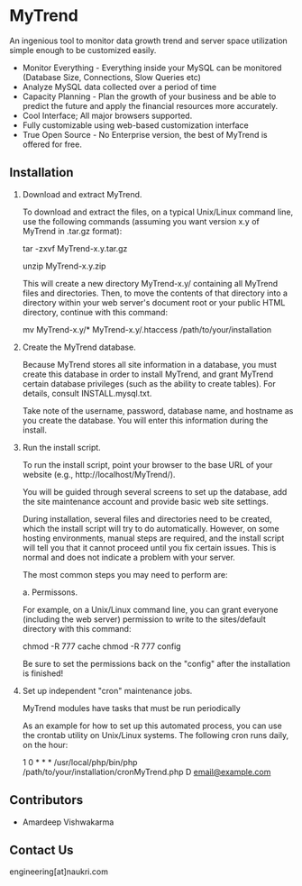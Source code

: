 MyTrend
=======
An ingenious tool to monitor data growth trend and server space utilization simple enough to be customized easily.

* Monitor Everything - Everything inside your MySQL can be monitored (Database Size, Connections, Slow Queries etc)
* Analyze MySQL data collected over a period of time
* Capacity Planning - Plan the growth of your business and be able to predict the future and apply the financial resources more accurately.
* Cool Interface; All major browsers supported.
* Fully customizable using web-based customization interface
* True Open Source - No Enterprise version, the best of MyTrend is offered for free.


Installation
------------
1. Download and extract MyTrend.

   To download and extract the files, on a typical Unix/Linux command line, use
   the following commands (assuming you want version x.y of MyTrend in .tar.gz
   format):

     tar -zxvf MyTrend-x.y.tar.gz
     
     unzip MyTrend-x.y.zip

   This will create a new directory MyTrend-x.y/ containing all MyTrend files and
   directories. Then, to move the contents of that directory into a directory
   within your web server's document root or your public HTML directory,
   continue with this command:

     mv MyTrend-x.y/* MyTrend-x.y/.htaccess /path/to/your/installation

2. Create the MyTrend database.

   Because MyTrend stores all site information in a database, you must create
   this database in order to install MyTrend, and grant MyTrend certain database
   privileges (such as the ability to create tables). For details, consult
   INSTALL.mysql.txt. 

   Take note of the username, password, database name, and hostname as you
   create the database. You will enter this information during the install.

3. Run the install script.

   To run the install script, point your browser to the base URL of your
   website (e.g., http://localhost/MyTrend/).

   You will be guided through several screens to set up the database, add the
   site maintenance account and provide basic web site settings.

   During installation, several files and directories need to be created, which
   the install script will try to do automatically. However, on some hosting
   environments, manual steps are required, and the install script will tell
   you that it cannot proceed until you fix certain issues. This is normal and
   does not indicate a problem with your server.

   The most common steps you may need to perform are:

   a. Permissons.

      For example, on a Unix/Linux command line, you can grant everyone
      (including the web server) permission to write to the sites/default
      directory with this command:

      chmod -R 777 cache
      chmod -R 777 config	

      Be sure to set the permissions back on the "config" after the installation 
      is finished!

4. Set up independent "cron" maintenance jobs.

   MyTrend modules have tasks that must be run periodically

   As an example for how to set up this automated process, you can use the
   crontab utility on Unix/Linux systems. The following cron runs daily, 
   on the hour:

   1 0 * * * /usr/local/php/bin/php /path/to/your/installation/cronMyTrend.php D email@example.com



Contributors
------------
* Amardeep Vishwakarma


Contact Us
----------
engineering[at]naukri.com

